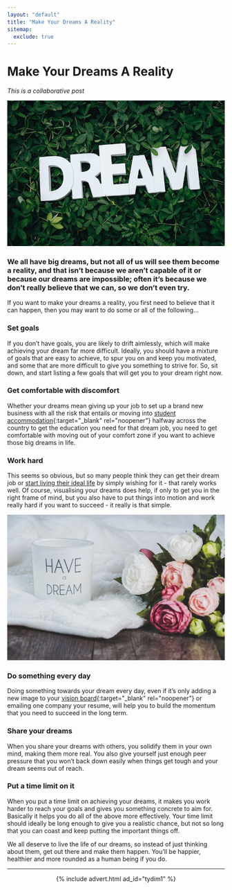 ```yaml
---
layout: "default"
title: "Make Your Dreams A Reality"
sitemap:
  exclude: true
---
```

# Make Your Dreams A Reality
*This is a collaborative post*

<center>
    <img src='/i/2021/2021posts/make-dreams-1.jpg' alt='Dreams post header image'>
</center>

### We all have big dreams, but not all of us will see them become a reality, and that isn’t because we aren’t capable of it or because our dreams are impossible; often it’s because we don’t really believe that we can, so we don’t even try.

If you want to make your dreams a reality, you first need to believe that it can happen, then you may want to do some or all of the following…

### Set goals
If you don’t have goals, you are likely to drift aimlessly, which will make achieving your dream far more difficult. Ideally, you should have a mixture of goals that are easy to achieve, to spur you on and keep you motivated, and some that are more difficult to give you something to strive for. So, sit down, and start listing a few goals that will get you to your dream right now. 

### Get comfortable with discomfort
Whether your dreams mean giving up your job to set up a brand new business with all the risk that entails or moving into [student accommodation](https://axostudent.co.uk/properties/axo-islington/){:target="_blank" rel="noopener"} halfway across the country to get the education you need for that dream job, you need to get comfortable with moving out of your comfort zone if you want to achieve those big dreams in life.

### Work hard
This seems so obvious, but so many people think they can get their dream job or [start living their ideal life](/transformation/books/index.html) by simply wishing for it - that rarely works well. Of course, visualising your dreams does help, if only to get you in the right frame of mind, but you also have to put things into motion and work really hard if you want to succeed - it really is that simple.

<center>
    <img src='/i/2021/2021posts/make-dreams-2.jpg' alt='Have a Dream glass next to pink flowers'>
</center>

### Do something every day
Doing something towards your dream every day, even if it’s only adding a new image to your [vision board](https://www.thewisdompost.com/law-of-attraction/vision-board/top-15-benefits-of-having-your-own-vision-board/1663){:target="_blank" rel="noopener"} or emailing one company your resume, will help you to build the momentum that you need to succeed in the long term.

### Share your dreams
When you share your dreams with others, you solidify them in your own mind, making them more real. You also give yourself just enough peer pressure that you won’t back down easily when things get tough and your dream seems out of reach.

### Put a time limit on it
When you put a time limit on achieving your dreams, it makes you work harder to reach your goals and gives you something concrete to aim for. Basically it helps you do all of the above more effectively. Your time limit should ideally be long enough to give you a realistic chance, but not so long that you can coast and keep putting the important things off.

We all deserve to live the life of our dreams, so instead of just thinking about them, get out there and make them happen. You’ll be happier, healthier and more rounded as a human being if you do.


***

<!-- START ADVERTISER: Turn Your Dreams Into Money -->
<center>
{% include advert.html ad_id="tydim1" %}
</center>
<!-- END ADVERTISER: Turn Your Dreams Into Money -->












